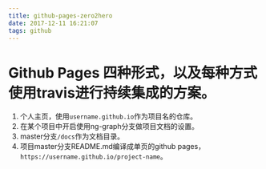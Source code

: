 ```yaml
---
title: github-pages-zero2hero
date: 2017-12-11 16:21:07
tags: github
---
```


# Github Pages 四种形式，以及每种方式使用travis进行持续集成的方案。
1. 个人主页，使用`username.github.io`作为项目名的仓库。
1. 在某个项目中开启使用ng-graph分支做项目文档的设置。
1. master分支`/docs`作为文档目录。
1. 项目master分支README.md编译成单页的github pages，`https://username.github.io/project-name`。
